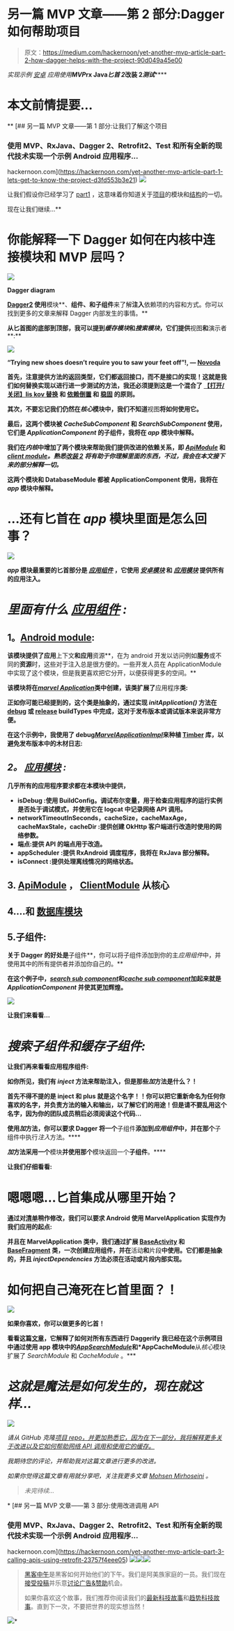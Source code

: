 # 另一篇 MVP 文章——第 2 部分:Dagger 如何帮助项目

> 原文：<https://medium.com/hackernoon/yet-another-mvp-article-part-2-how-dagger-helps-with-the-project-90d049a45e00>

*实现示例* [*安卓*](https://hackernoon.com/tagged/android) *应用使用****MVP*******rx Java*******匕首 2*******改装 2*******测试*******

# **本文前情提要…**

**[](https://hackernoon.com/yet-another-mvp-article-part-1-lets-get-to-know-the-project-d3fd553b3e21) [## 另一篇 MVP 文章——第 1 部分:让我们了解这个项目

### 使用 MVP、RxJava、Dagger 2、Retrofit2、Test 和所有全新的现代技术实现一个示例 Android 应用程序…

hackernoon.com](https://hackernoon.com/yet-another-mvp-article-part-1-lets-get-to-know-the-project-d3fd553b3e21) ![](img/611d2c14903180b4bf72756e30864cbb.png)

让我们假设你已经学习了 [part1](/@mohsenoid/yet-another-mvp-article-part-1-lets-get-to-know-the-project-d3fd553b3e21) ，这意味着你知道关于[项目](https://github.com/mohsenoid/marvel)的模块和[结构](https://hackernoon.com/tagged/structure)的一切。

现在让我们继续…** 

# **你能解释一下 Dagger 如何在内核中连接模块和 MVP 层吗？**

**![](img/cda4a0225ceda289136384c117080a95.png)**

**Dagger diagram**

**[**Dagger2**](https://google.github.io/dagger/) 使用**模块**、**组件、**和**子组件**来了解**注入**依赖项的内容和方式。你可以找到更多的文章来解释 Dagger 内部发生的事情。**

**从匕首图的底部到顶部，我可以提到*缓存模块*和*搜索模块*，它们提供**视图**和**演示者**:**

**![](img/49748819551508076cd717cfb17747f2.png)**

**“Trying new shoes doesn’t require you to saw your feet off”!, — [**Novoda**](https://www.novoda.com/blog/designing-something-solid/)**

**首先，注意提供方法的返回类型，它们都返回接口，而不是接口的实现！这就是我们如何替换实现以进行进一步测试的方法，我还必须提到这是一个混合了 [**【打开/关闭】**](https://en.wikipedia.org/wiki/Open/closed_principle)[**lis kov 替换**](https://en.wikipedia.org/wiki/Liskov_substitution_principle) 和 [**依赖倒置**](https://en.wikipedia.org/wiki/Dependency_inversion_principle) 和 [**稳固**](https://www.novoda.com/blog/designing-something-solid/) 的原则。**

**其次，不要忘记我们仍然在*核心*模块中，我们不知道**视图**将如何使用它。**

**最后，这两个模块被 *CacheSubComponent* 和 *SearchSubComponent* 使用，它们是 *ApplicationComponent* 的子组件，我将在 *app* 模块中解释。**

**我们在*内核*中增加了两个模块来帮助我们提供改进的依赖关系，即 [*ApiModule*](https://github.com/mohsenoid/marvel/blob/master/core-lib/src/main/java/com/mirhoseini/marvel/domain/ApiModule.java) 和[*client module*](https://github.com/mohsenoid/marvel/blob/master/core-lib/src/main/java/com/mirhoseini/marvel/domain/ClientModule.java)*。熟悉[改装 2](https://square.github.io/retrofit/) 将有助于你理解里面的东西，不过，我会在本文接下来的部分解释一切。***

**这两个模块和 DatabaseModule 都被 ApplicationComponent 使用，我将在 *app* 模块中解释。**

# **...还有匕首在 *app* 模块里面是怎么回事？**

**![](img/b579721e0a98d052eb35648917e685d4.png)**

***app* 模块最重要的匕首部分是 [*应用组件*](https://github.com/mohsenoid/marvel/blob/master/app/src/main/java/com/mirhoseini/marvel/ApplicationComponent.java) ，它使用 [*安卓模块*](https://github.com/mohsenoid/marvel/blob/master/app/src/main/java/com/mirhoseini/marvel/AndroidModule.java) 和 [*应用模块*](https://github.com/mohsenoid/marvel/blob/master/app/src/main/java/com/mirhoseini/marvel/ApplicationModule.java) 提供所有的应用注入。**

# ***里面有什么* [*应用组件*](https://github.com/mohsenoid/marvel/blob/master/app/src/main/java/com/mirhoseini/marvel/ApplicationComponent.java) *:***

## ****1。**[**Android module**](https://github.com/mohsenoid/marvel/blob/master/app/src/main/java/com/mirhoseini/marvel/AndroidModule.java)**:****

**该模块提供了应用**上下文**和应用**资源**，在为 android 开发以访问例如**服务**或不同的**资源**时，这些对于注入总是很方便的。一些开发人员在 ApplicationModule 中实现了这个模块，但是我更喜欢把它分开，以便获得更多的空间。**

**该模块将在[*marvel Application*](https://github.com/mohsenoid/marvel/blob/master/app/src/main/java/com/mirhoseini/marvel/MarvelApplication.java)类中创建，该类扩展了**应用程序**类:**

**正如你可能已经提到的，这个类是抽象的，通过实现 *initApplication()* 方法在 [debug](https://github.com/mohsenoid/marvel/blob/master/app/src/debug/java/com/mirhoseini/marvel/MarvelApplicationImpl.java) 或 [release](https://github.com/mohsenoid/marvel/blob/master/app/src/release/java/com/mirhoseini/marvel/MarvelApplicationImpl.java) buildTypes 中完成，这对于发布版本或调试版本来说非常方便。**

**在这个示例中，我使用了 debug[*MarvelApplicationImpl*](https://github.com/mohsenoid/marvel/blob/master/app/src/debug/java/com/mirhoseini/marvel/MarvelApplicationImpl.java)来种植 [Timber](https://github.com/mohsenoid/marvel/blob/master/app/src/debug/java/com/mirhoseini/marvel/MarvelApplicationImpl.java) 库，以避免发布版本中的木材日志:**

## ***2。* [*应用模块*](https://github.com/mohsenoid/marvel/blob/master/app/src/main/java/com/mirhoseini/marvel/ApplicationModule.java) *:***

**几乎所有的应用程序要求都在本模块中提供，**

*   ****isDebug** :使用 BuildConfig。调试布尔变量，用于检查应用程序的运行实例是否处于调试模式，并使用它在 logcat 中记录网络 API 调用。**
*   ****networkTimeoutInSeconds，cacheSize，cacheMaxAge，cacheMaxStale，cacheDir** :提供创建 OkHttp 客户端进行改造时使用的网络参数。**
*   ****端点**:提供 API 的端点用于改造。**
*   ****appScheduler** :提供 RxAndroid 调度程序，我将在 RxJava 部分解释。**
*   ****isConnect** :提供处理离线情况的网络状态。**

## **3. [ApiModule](https://github.com/mohsenoid/marvel/blob/master/core-lib/src/main/java/com/mirhoseini/marvel/domain/ApiModule.java) ， [ClientModule](https://github.com/mohsenoid/marvel/blob/master/core-lib/src/main/java/com/mirhoseini/marvel/domain/ClientModule.java) 从核心**

## **4.…和 [**数据库模块**](https://github.com/mohsenoid/marvel/blob/master/app/src/main/java/com/mirhoseini/marvel/database/DatabaseModule.java)**

## **5.子组件:**

**关于 **Dagger** 的好处是**子组件**，你可以将子组件添加到你的主*应用组件*中，并使用其中的所有提供者并添加你自己的。**

**在这个例子中，[*search sub component*](https://github.com/mohsenoid/marvel/blob/master/app/src/main/java/com/mirhoseini/marvel/character/search/SearchSubComponent.java)和[*cache sub component*](https://github.com/mohsenoid/marvel/blob/master/app/src/main/java/com/mirhoseini/marvel/character/cache/CacheSubComponent.java)加起来就是 *ApplicationComponent* 并使其更加辉煌。**

**![](img/03a1d9be4e72ebc7b002c36273b0c795.png)**

**让我们来看看…**

# ***搜索子组件和缓存子组件:***

**让我们再来看看应用程序组件:**

**如你所见，我们有 *inject* 方法来帮助注入，但是那些*加*方法是什么？！**

**首先不得不提的是 inject 和 plus 就是这个名字！！你可以把它重新命名为任何你喜欢的名字，并负责方法的输入和输出，以了解它们的用途！但是请不要乱用这个名字，因为你的团队成员稍后必须阅读这个代码…**

**使用*加*方法，你可以要求 Dagger 将一个**子组件**添加到*应用组件*中，并在那个**子组件中执行*注入*方法。****

***加*方法采用一个**模块**并使用那个**模块返回一个**子组件**。****

**让我们仔细看看:**

# **嗯嗯嗯…匕首集成从哪里开始？**

**通过对[清单](https://github.com/mohsenoid/marvel/blob/master/app/src/main/AndroidManifest.xml)稍作修改，我们可以要求 Android 使用 MarvelApplication 实现作为我们应用的起点:**

**并且在 **MarvelApplication** 类中，我们通过扩展 [**BaseActivity**](https://github.com/mohsenoid/marvel/blob/master/app/src/main/java/com/mirhoseini/marvel/base/BaseActivity.java) 和 [**BaseFragment**](https://github.com/mohsenoid/marvel/blob/master/app/src/main/java/com/mirhoseini/marvel/base/BaseFragment.java) 类，一次创建应用组件，并在**活动**和**片段**中使用。它们都是抽象的，并且 *injectDependencies* 方法必须在活动或片段内部实现。**

# **如何把自己淹死在匕首里面？！**

**![](img/a4909e5bc87c0b1cc9ed8fb377ea40fe.png)**

**如果你喜欢，你可以做更多的匕首！**

**看看这篇[文章](http://frogermcs.github.io/inject-everything-viewholder-and-dagger-2-example/)，它解释了如何对所有东西进行 Daggerify 我已经在这个示例项目中通过使用 app 模块中的[*AppSearchModule*](https://github.com/mohsenoid/marvel/blob/master/app/src/main/java/com/mirhoseini/marvel/character/search/AppSearchModule.java)和*AppCacheModule**从*核心*模块扩展了 *SearchModule* 和 *CacheModule* 。***

# *这就是魔法是如何发生的，现在就这样…*

*![](img/779d029dc96d0218ee0044d44579f5d8.png)*

*请从 GitHub 克隆[项目 repo，并更加熟悉它，因为在下一部分，我将解释更多关于改进以及它如何帮助网络 API 调用和使用它的缓存。](https://github.com/mohsenoid/marvel/)*

*我期待您的评论，并帮助我对这篇文章进行更多的改进。*

*如果你觉得这篇文章有用就分享吧，关注我更多文章 [Mohsen Mirhoseini](https://medium.com/u/6a4ed0c4dd2c?source=post_page-----90d049a45e00--------------------------------) 。*

> *未完待续…*

*[](https://hackernoon.com/yet-another-mvp-article-part-3-calling-apis-using-retrofit-23757f4eee05) [## 另一篇 MVP 文章——第 3 部分:使用改进调用 API

### 使用 MVP、RxJava、Dagger 2、Retrofit2、Test 和所有全新的现代技术实现一个示例 Android 应用程序…

hackernoon.com](https://hackernoon.com/yet-another-mvp-article-part-3-calling-apis-using-retrofit-23757f4eee05) [![](img/50ef4044ecd4e250b5d50f368b775d38.png)](http://bit.ly/HackernoonFB)[![](img/979d9a46439d5aebbdcdca574e21dc81.png)](https://goo.gl/k7XYbx)[![](img/2930ba6bd2c12218fdbbf7e02c8746ff.png)](https://goo.gl/4ofytp)

> [黑客中午](http://bit.ly/Hackernoon)是黑客如何开始他们的下午。我们是阿美族家庭的一员。我们现在[接受投稿](http://bit.ly/hackernoonsubmission)并乐意[讨论广告&赞助](mailto:partners@amipublications.com)机会。
> 
> 如果你喜欢这个故事，我们推荐你阅读我们的[最新科技故事](http://bit.ly/hackernoonlatestt)和[趋势科技故事](https://hackernoon.com/trending)。直到下一次，不要把世界的现实想当然！

![](img/be0ca55ba73a573dce11effb2ee80d56.png)*